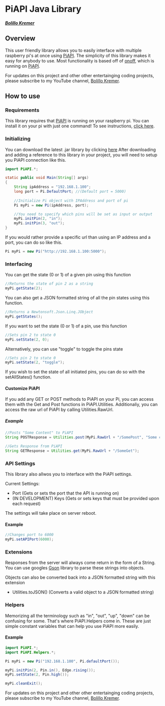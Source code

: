 # PiAPI Java Library
##### [Bolillo Kremer](https://youtube.com/BolilloKremer?https://www.youtube.com/BolilloKremer?sub_confirmation=1)

## Overview
This user friendly library allows you to easily interface with multiple raspberry pi's at once using [PiAPI](https://github.com/Bolillo-Kremer/PiAPI). The simplicity of this library makes it easy for anybody to use. Most functionality is based off of [onoff](https://www.npmjs.com/package/onoff), which is running on [PiAPI](https://github.com/Bolillo-Kremer/PiAPI).

For updates on this project and other other entertainging coding projects, please subscribe to my YouTube channel, [Bolillo Kremer](https://youtube.com/BolilloKremer?https://www.youtube.com/BolilloKremer?sub_confirmation=1). 

## How to use

### Requirements
This library requires that [PiAPI](https://github.com/Bolillo-Kremer/PiAPI) is running on your raspberry pi. You can install it on your pi with just one command! To see instructions, [click here](https://github.com/Bolillo-Kremer/PiAPI/blob/master/README.md).

### Initializing
You can download the latest .jar library by clicking [here](#)
After downloading and adding a reference to this library in your project, you will need to setup you PiAPI connection like this.

```java
import PiAPI.*;
```
```java
static public void Main(String[] args) 
{ 
    String ipAddress = "192.168.1.100";
    long port = Pi.DefaultPort; //(Default port = 5000)
    
    //Initialize Pi object with IPAddress and port of pi
    Pi myPi = new Pi(ipAddress, port);

    //You need to specify which pins will be set as input or output
    myPi.initPin(2, "in");
    myPi.initPin(3, "out");
}
```

If you would rather provide a specific url than using an IP address and a port, you can do so like this.
```java
Pi myPi = new Pi("http://192.168.1.100:5000");
```


### Interfacing

You can get the state (0 or 1) of a given pin using this function
```java
//Returns the state of pin 2 as a string
myPi.getState(2);
```

You can also get a JSON formatted string of all the pin states using this function.

```java
//Returns a Newtonsoft.Json.Linq.JObject
myPi.getStates();
```
If you want to set the state (0 or 1) of a pin, use this function
```java
//Sets pin 2 to state 0
myPi.setState(2, 0);
```
Alternatively, you can use "toggle" to toggle the pins state
```java
//Sets pin 2 to state 0
myPi.setState(2, "toggle");
```

If you wish to set the state of all initiated pins, you can do so with the setAllStates() function.

#### Customize PiAPI

If you add any GET or POST methods to PiAPI on your Pi, you can access them with the Get and Post functions in PiAPI.Utilities.
Additionaliy, you can access the raw url of PiAPI by calling Utilities.RawUrl.

##### Example
```java
//Posts "Some Content" to PiAPI
String POSTResponse = Utilities.post(MyPi.RawUrl + "/SomePost", "Some content");

//Gets Response from PiAPI
String GETResponse = Utilities.get(MyPi.RawUrl + "/SomeGet");
```

### API Settings

This library also allwos you to interface with the PiAPI settings.

Current Settings:
* Port (Gets or sets the port that the API is running on)
* (IN DEVELOPMENT) Keys (Gets or sets keys that must be provided upon each request)

The settings will take place on server reboot.

#### Example
```java
//Changes port to 6000
myPi.setAPIPort(6000);
```

### Extensions
Responses from the server will always come return in the form of a String. You can use googles [Gson](https://github.com/google/gson) library to parse these strings into objects.

Objects can also be converted back into a JSON formatted string with this extension
* Utilities.toJSON() (Converts a valid object to a JSON formatted string)

### Helpers
Memorizing all the terminology such as "in", "out", "up", "down" can be confusing for some. That's where PiAPI.Helpers come in. These are just simple constant variables that can help you use PiAPI more easily.

#### Example

```java
import PiAPI.*;
import PiAPI.Helpers.*;
```
```java
Pi myPi = new Pi("192.168.1.100", Pi.defaultPort());

myPi.initPin(2, Pin.in(), Edge.rising());
myPi.setState(2, Pin.high());

myPi.cleanExit();
```

For updates on this project and other other entertainging coding projects, please subscribe to my YouTube channel, [Bolillo Kremer](https://youtube.com/BolilloKremer?https://www.youtube.com/BolilloKremer?sub_confirmation=1). 
